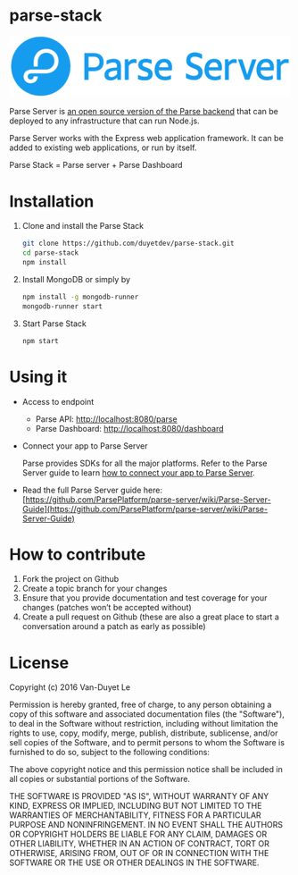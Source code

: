 # parse-stack

![](https://github.com/ParsePlatform/parse-server/raw/master/.github/parse-server-logo.png?raw=true)

Parse Server is [an open source version of the Parse backend](http://blog.parse.com/announcements/introducing-parse-server-and-the-database-migration-tool/) that can be deployed to any infrastructure that can run Node.js.

Parse Server works with the Express web application framework. It can be added to existing web applications, or run by itself.

Parse Stack = Parse server + Parse Dashboard

# Installation 

1. Clone and install the Parse Stack 

	```sh
	git clone https://github.com/duyetdev/parse-stack.git
	cd parse-stack
	npm install
	```

2. Install MongoDB or simply by

	```sh
	npm install -g mongodb-runner
	mongodb-runner start
	```

3. Start Parse Stack 

	```sh
	npm start
	```

# Using it

- Access to endpoint 
	* Parse API: [http://localhost:8080/parse](http://localhost:8080/parse)
	* Parse Dashboard: [http://localhost:8080/dashboard](http://localhost:8080/dashboard)

- Connect your app to Parse Server
	
	Parse provides SDKs for all the major platforms. Refer to the Parse Server guide to learn [how to connect your app to Parse Server](https://github.com/ParsePlatform/parse-server/wiki/Parse-Server-Guide#using-parse-sdks-with-parse-server).

- Read the full Parse Server guide here: [https://github.com/ParsePlatform/parse-server/wiki/Parse-Server-Guide](https://github.com/ParsePlatform/parse-server/wiki/Parse-Server-Guide)

# How to contribute

1. Fork the project on Github
2. Create a topic branch for your changes
3. Ensure that you provide documentation and test coverage for your changes (patches won’t be accepted without)
4. Create a pull request on Github (these are also a great place to start a conversation around a patch as early as possible)

# License

Copyright (c) 2016 Van-Duyet Le

Permission is hereby granted, free of charge, to any person obtaining a copy of this software and associated documentation files (the "Software"), to deal in the Software without restriction, including without limitation the rights to use, copy, modify, merge, publish, distribute, sublicense, and/or sell copies of the Software, and to permit persons to whom the Software is furnished to do so, subject to the following conditions:

The above copyright notice and this permission notice shall be included in all copies or substantial portions of the Software.

THE SOFTWARE IS PROVIDED "AS IS", WITHOUT WARRANTY OF ANY KIND, EXPRESS OR IMPLIED, INCLUDING BUT NOT LIMITED TO THE WARRANTIES OF MERCHANTABILITY, FITNESS FOR A PARTICULAR PURPOSE AND NONINFRINGEMENT. IN NO EVENT SHALL THE AUTHORS OR COPYRIGHT HOLDERS BE LIABLE FOR ANY CLAIM, DAMAGES OR OTHER LIABILITY, WHETHER IN AN ACTION OF CONTRACT, TORT OR OTHERWISE, ARISING FROM, OUT OF OR IN CONNECTION WITH THE SOFTWARE OR THE USE OR OTHER DEALINGS IN THE SOFTWARE.